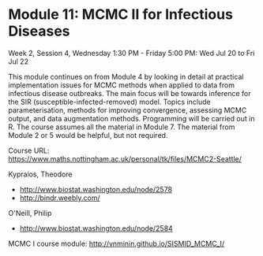 # Module 11: MCMC II for Infectious Diseases

Week 2, Session 4, Wednesday 1:30 PM - Friday 5:00 PM: Wed Jul 20 to Fri Jul 22


This module continues on from Module 4 by looking in detail at
practical implementation issues for MCMC methods when applied to data
from infectious disease outbreaks. The main focus will be towards
inference for the SIR (susceptible-infected-removed) model. Topics
include parameterisation, methods for improving convergence, assessing
MCMC output, and data augmentation methods. Programming will be
carried out in R. The course assumes all the material in Module 7. The
material from Module 2 or 5 would be helpful, but not required.

Course URL: https://www.maths.nottingham.ac.uk/personal/tk/files/MCMC2-Seattle/

Kypraios, Theodore
- http://www.biostat.washington.edu/node/2578
- http://bindr.weebly.com/

O'Neill, Philip
- http://www.biostat.washington.edu/node/2584


MCMC I course module: http://vnminin.github.io/SISMID_MCMC_I/
